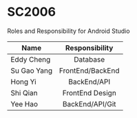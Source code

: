 # SC2006



Roles and Responsibility for Android Studio


| Name          | Responsibility   | 
|-------------|:----------------:|
| Eddy Cheng    | Database         |
| Su Gao Yang   | FrontEnd/BackEnd |
| Hong Yi       | BackEnd/API      |
| Shi Qian      | FrontEnd Design  |
| Yee Hao       | BackEnd/API/Git  |
